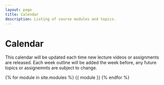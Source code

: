 ```yaml
---
layout: page
title: Calendar
description: Listing of course modules and topics.
---
```


# Calendar
This calendar will be updated each time new lecture videos or assignments are released. Each week outline will be added the week before, any future topics or assignemnts are subject to change.

{% for module in site.modules %}
{{ module }}
{% endfor %}
